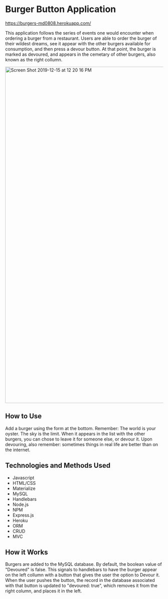 # Burger Button Application
https://burgers-md0808.herokuapp.com/

This application follows the series of events one would encounter when ordering a burger from a restaurant. Users are able to order the burger of their wildest dreams, see it appear with the other burgers available for consumption, and then press a devour button. At that point, the burger is marked as devoured, and appears in the cemetary of other burgers, also known as the right collumn.

<img width="1070" alt="Screen Shot 2019-12-15 at 12 20 16 PM" src="https://user-images.githubusercontent.com/51139840/70866959-754e1280-1f35-11ea-8bd4-68c89b098c50.png">

## How to Use

Add a burger using the form at the bottom. Remember: The world is your oyster. The sky is the limit.
When it appears in the list with the other burgers, you can chose to leave it for someone else, or devour it. 
Upon devouring, also remember: sometimes things in real life are better than on the internet.

## Technologies and Methods Used

* Javascript
* HTML/CSS
* Materialize
* MySQL
* Handlebars
* Node.js
* NPM
* Express.js
* Heroku
* ORM 
* CRUD
* MVC

## How it Works

Burgers are added to the MySQL database. By default, the boolean value of "Devoured" is false. This signals to handlebars to have the burger appear on the left collumn with a button that gives the user the option to Devour it. When the user pushes the button, the record in the database associated with that button is updated to "devoured: true", which removes it from the right column, and places it in the left. 

